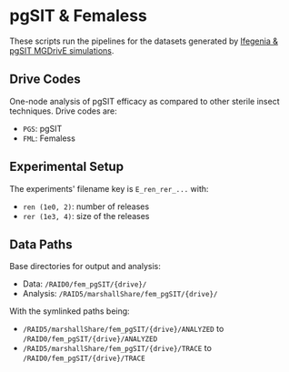 # pgSIT & Femaless

These scripts run the pipelines for the datasets generated by [Ifegenia & pgSIT MGDrivE simulations](https://github.com/Chipdelmal/MGDrivE/tree/master/Main/pgSIT_Femaless).

## Drive Codes

One-node analysis of pgSIT efficacy as compared to other sterile insect techniques. Drive codes are:

* `PGS`: pgSIT
* `FML`: Femaless

## Experimental Setup

The experiments' filename key is `E_ren_rer_...` with:

* `ren (1e0, 2)`: number of releases
* `rer (1e3, 4)`: size of the releases

## Data Paths

Base directories for output and analysis:

* Data: `/RAID0/fem_pgSIT/{drive}/`
* Analysis: `/RAID5/marshallShare/fem_pgSIT/{drive}/`

With the symlinked paths being:

* `/RAID5/marshallShare/fem_pgSIT/{drive}/ANALYZED` to `/RAID0/fem_pgSIT/{drive}/ANALYZED`
* `/RAID5/marshallShare/fem_pgSIT/{drive}/TRACE` to `/RAID0/fem_pgSIT/{drive}/TRACE`